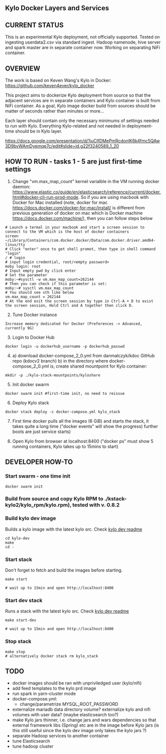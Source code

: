 ## Kylo Docker Layers and Services

## CURRENT STATUS
This is an experimental Kylo deployment, not officially supported.
Tested on ingesting userdata2.csv via standard ingest.
Hadoop namenode, hive server and spark master are in separate container now.
Working on separating NiFi container.

## OVERVIEW
The work is based on Keven Wang's Kylo in Docker: https://github.com/keven4ever/kylo_docker

This project aims to dockerize Kylo deployment from source so that the adjacent
services are in separate containers and Kylo container is built from NiFi container.
As a goal, Kylo image docker build from sources should be matter of seconds rather than minutes or more...

Each layer should contain only the necessary minimums of settings needed to run with Kylo.
Everything Kylo-related and not needed in deployment-time should be in Kylo layer.

https://docs.google.com/presentation/d/1juClfDMePmRcdonlK6k4fmc5QAw3D9bvWAmDyemqe7c/edit#slide=id.g22f3240589_1_20

## HOW TO RUN - tasks 1 - 5 are just first-time settings
1. Change "vm.max_map_count" kernel varialble in the VM running docker daemon: https://www.elastic.co/guide/en/elasticsearch/reference/current/docker.html#docker-cli-run-prod-mode.
So if you are using macbook with Docker for Mac installed (note, docker for mac https://docs.docker.com/docker-for-mac/install/ is different from previous generation of docker on mac which is Docker machine https://docs.docker.com/machine/), then you can follow steps below
```
# Launch a termal in your macbook and start a screen session to connect to the VM which is the host of docker containers
screen ~/Library/Containers/com.docker.docker/Data/com.docker.driver.amd64-linux/tty
# Click "enter" once to get shell promot, then type in shell command "login"
/ # login
# input login credential, root/<empty password>
moby login: root
# Input empty pwd by click enter
# Set the parameter
moby:~#sysctl -w vm.max_map_count=262144
# Then you can check if this parameter is set:
moby:~# sysctl vm.max_map_count
# You should see sth like below
vm.max_map_count = 262144
# At the end exit the screen session by type in Ctrl-A + D to exist the screen session, Hold Ctrl and A together then click D.
```
2. Tune Docker instance
```
Increase memory dedicated for Docker (Preferences -> Advanced, currently 9G)
```
3. Login to Docker Hub
```
docker login -u dockerhub_username -p dockerhub_passwd
```
4. a) download docker-compose_2_0.yml from danmalczyk/kdoc GitHub repo (kdocv2 branch)
   b) in the directory where docker-compose_2_0.yml is, create shared mountpoint for Kylo container:
```
mkdir -p ./kylo-stack-mountpoints/kyloshare
```
 
5. Init docker swarm
```
docker swarm init #first-time init, no need to reissue
```

6. Deploy Kylo stack
```
docker stack deploy -c docker-compose.yml kylo_stack
```

7. First time docker pulls all the images (6 GiB) and starts the stack,
    it takes quite a long time ("docker events" will show the progress)
    further boots are just service starts)

8. Open Kylo from browser at localhost:8400 ("docker ps" must show 5 running containers, Kylo takes up to 15mins to start)

## DEVELOPER HOW-TO
### Start swarm - one time init
```
docker swarm init
```

### Build from source and copy Kylo RPM to ./kstack-kylo2/kylo_rpm/kylo.rpm), tested with v. 0.8.2

### Build kylo dev image
Builds a kylo image with the latest kylo src. Check [kylo dev readme](kylo-dev/README.md)

```
cd kylo-dev
make
cd -
```

### Start stack
Don't forget to fetch and build the images before starting.

```
make start

# wait up to 15min and open http://localhost:8400
```

### Start dev stack
Runs a stack with the latest kylo src. Check [kylo dev readme](kylo-dev/README.md)

```
make start-dev

# wait up to 15min and open http://localhost:8400
```

### Stop stack
```
make stop
# alternatively docker stack rm kylo_stack
```

## TODO
- docker images should be ran with unpriviledged user (kylo/nifi)
- add feed templates to the kylo prd image
- run spark in yarn-cluster mode
- docker-compose.yml:
    - change/parametrize MYSQL_ROOT_PASSWORD
- externalize mariadb data directory volume? externalize kylo and nifi volumes with user data? (maybe elasticsearch too?)
- make Kylo jars thinner, i.e. change jars and wars dependencies so that external framework libs (Spring) etc are in the image before Kylo jars (is this still useful since the kylo dev image only takes the kylo jars ?)
- separate Hadoop services to another container
- tune Elasticsearch
- tune hadoop cluster
